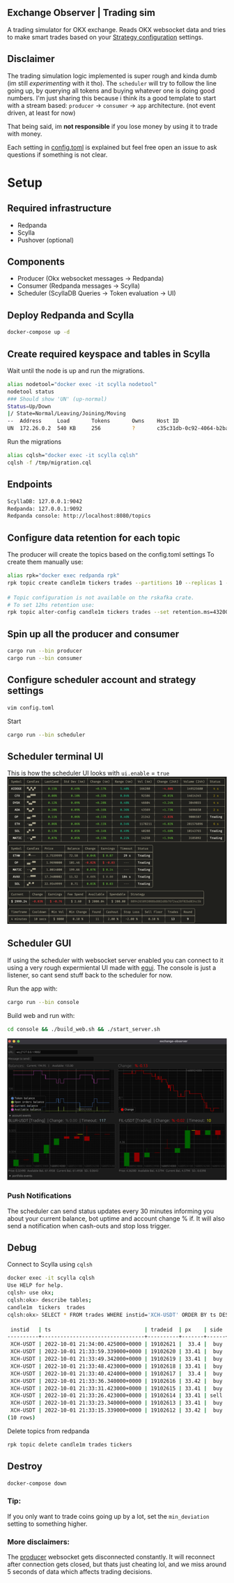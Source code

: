 ## Exchange Observer | Trading sim

A trading simulator for OKX exchange. Reads OKX websocket data and tries to make smart trades based on your [Strategy configuration](config-sample.toml) settings.

## Disclaimer

The trading simulation logic implemented is super rough and kinda dumb (im still _experimenting_ with it tho).
The `scheduler` will try to follow the line going up, by querying all tokens and buying whatever one is doing good numbers.
I'm just sharing this because i think its a good template to start with a stream based: `producer` -> `consumer` -> `app` architecture. (not event driven, at least for now)

That being said, im **not responsible** if you lose money by using it to trade with money.

Each setting in [config.toml](config-sample.toml) is explained but feel free open an issue to ask questions if something is not clear.

# Setup

## Required infrastructure

- Redpanda
- Scylla
- Pushover (optional)

## Components

- Producer (Okx websocket messages -> Redpanda)
- Consumer (Redpanda messages -> Scylla)
- Scheduler (ScyllaDB Queries -> Token evaluation -> UI)

## Deploy Redpanda and Scylla

```bash
docker-compose up -d
```

## Create required keyspace and tables in Scylla

Wait until the node is up and run the migrations.

```bash
alias nodetool="docker exec -it scylla nodetool"
nodetool status
### Should show 'UN' (up-normal)
Status=Up/Down
|/ State=Normal/Leaving/Joining/Moving
--  Address     Load       Tokens       Owns    Host ID                               Rack
UN  172.26.0.2  540 KB     256          ?       c35c31db-0c92-4064-b2ba-2da43fa6e1a0  Rack1
```

Run the migrations

```bash
alias cqlsh="docker exec -it scylla cqlsh"
cqlsh -f /tmp/migration.cql
```

## Endpoints

```bash
ScyllaDB: 127.0.0.1:9042
Redpanda: 127.0.0.1:9092
Redpanda console: http://localhost:8080/topics
```

## Configure data retention for each topic

The producer will create the topics based on the config.toml settings
To create them manually use:

```bash
alias rpk="docker exec redpanda rpk"
rpk topic create candle1m tickers trades --partitions 10 --replicas 1 -c cleanup.policy=compact

# Topic configuration is not available on the rskafka crate.
# To set 12hs retention use:
rpk topic alter-config candle1m tickers trades --set retention.ms=43200000 --brokers localhost
```

## Spin up all the producer and consumer

```bash
cargo run --bin producer
cargo run --bin consumer
```

## Configure scheduler account and strategy settings

```bash
vim config.toml
```

Start

```bash
cargo run --bin scheduler
```

## Scheduler terminal UI

This is how the scheduler UI looks with `ui.enable` = `true`
![exchange-observer ui](./static/ui.png)

## Scheduler GUI

If using the scheduler with websocket server enabled you can connect to it using a very rough expermiental UI made with [egui](https://github.com/emilk/egui).
The console is just a listener, so cant send stuff back to the scheduler for now.

Run the app with:

```bash
cargo run --bin console
```

Build web and run with:

```bash
cd console && ./build_web.sh && ./start_server.sh
```

![exchange-observer gui](./static/console.png)

### Push Notifications

The scheduler can send status updates every 30 minutes informing you about your current balance, bot uptime and account change % if.
It will also send a notification when cash-outs and stop loss trigger.

## Debug

Connect to Scylla using `cqlsh`

```bash
docker exec -it scylla cqlsh
Use HELP for help.
cqlsh> use okx;
cqlsh:okx> describe tables;
candle1m  tickers  trades
cqlsh:okx> SELECT * FROM trades WHERE instid='XCH-USDT' ORDER BY ts DESC LIMIT 10;

 instid   | ts                              | tradeid  | px    | side | sz
----------+---------------------------------+----------+-------+------+----------
 XCH-USDT | 2022-10-01 21:34:00.425000+0000 | 19102621 |  33.4 |  buy | 0.040482
 XCH-USDT | 2022-10-01 21:33:59.339000+0000 | 19102620 | 33.41 |  buy | 0.132378
 XCH-USDT | 2022-10-01 21:33:49.342000+0000 | 19102619 | 33.41 |  buy | 0.103742
 XCH-USDT | 2022-10-01 21:33:48.423000+0000 | 19102618 | 33.41 |  buy | 0.088245
 XCH-USDT | 2022-10-01 21:33:40.424000+0000 | 19102617 |  33.4 |  buy | 0.103606
 XCH-USDT | 2022-10-01 21:33:36.340000+0000 | 19102616 | 33.42 |  buy | 0.086683
 XCH-USDT | 2022-10-01 21:33:31.423000+0000 | 19102615 | 33.41 |  buy | 0.066893
 XCH-USDT | 2022-10-01 21:33:26.423000+0000 | 19102614 | 33.41 | sell | 0.102778
 XCH-USDT | 2022-10-01 21:33:23.340000+0000 | 19102613 | 33.41 |  buy | 0.043765
 XCH-USDT | 2022-10-01 21:33:15.339000+0000 | 19102612 | 33.42 |  buy | 0.071039
(10 rows)
```

Delete topics from redpanda

```bash
rpk topic delete candle1m trades tickers
```

## Destroy

```bash
docker-compose down
```

### Tip:

If you only want to trade coins going up by a lot, set the `min_deviation` setting to something higher.

### More disclaimers:

The [producer](./producer) websocket gets disconnected constantly.
It will reconnect after connection gets closed, but thats just cheating lol, and we miss around 5 seconds of data which affects trading decisions.
